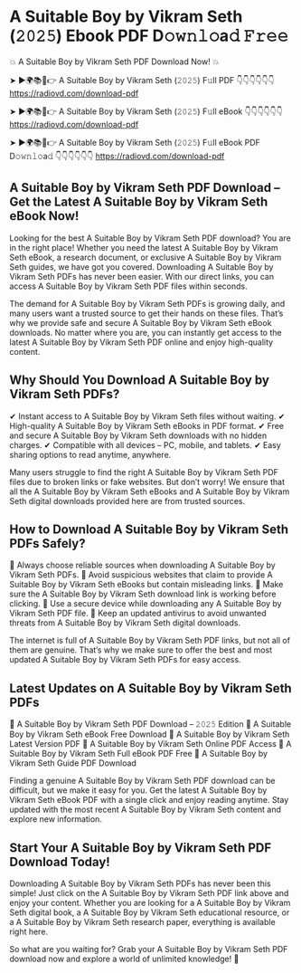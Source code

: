 # A Suitable Boy by Vikram Seth (𝟸𝟶𝟸𝟻) Ebook PDF D𝚘𝚠𝚗𝚕𝚘a𝚍 𝙵𝚛𝚎𝚎

💥 A Suitable Boy by Vikram Seth PDF Download Now! 💥

➤ ►🌍📚📱👉 A Suitable Boy by Vikram Seth (𝟸𝟶𝟸𝟻) F𝚞ll PDF 👇👇👇👇👇👇
https://radiovd.com/download-pdf

➤ ►🌍📚📱👉 A Suitable Boy by Vikram Seth (𝟸𝟶𝟸𝟻) F𝚞ll eBook 👇👇👇👇👇👇
https://radiovd.com/download-pdf

➤ ►🌍📚📱👉 A Suitable Boy by Vikram Seth (𝟸𝟶𝟸𝟻) F𝚞ll eBook PDF D𝚘𝚠𝚗𝚕𝚘a𝚍 👇👇👇👇👇👇
https://radiovd.com/download-pdf

## A Suitable Boy by Vikram Seth PDF Download – Get the Latest A Suitable Boy by Vikram Seth eBook Now!

Looking for the best A Suitable Boy by Vikram Seth PDF download? You are in the right place! Whether you need the latest A Suitable Boy by Vikram Seth eBook, a research document, or exclusive A Suitable Boy by Vikram Seth guides, we have got you covered. Downloading A Suitable Boy by Vikram Seth PDFs has never been easier. With our direct links, you can access A Suitable Boy by Vikram Seth PDF files within seconds.

The demand for A Suitable Boy by Vikram Seth PDFs is growing daily, and many users want a trusted source to get their hands on these files. That’s why we provide safe and secure A Suitable Boy by Vikram Seth eBook downloads. No matter where you are, you can instantly get access to the latest A Suitable Boy by Vikram Seth PDF online and enjoy high-quality content.

## Why Should You Download A Suitable Boy by Vikram Seth PDFs?

✔ Instant access to A Suitable Boy by Vikram Seth files without waiting.
✔ High-quality A Suitable Boy by Vikram Seth eBooks in PDF format.
✔ Free and secure A Suitable Boy by Vikram Seth downloads with no hidden charges.
✔ Compatible with all devices – PC, mobile, and tablets.
✔ Easy sharing options to read anytime, anywhere.

Many users struggle to find the right A Suitable Boy by Vikram Seth PDF files due to broken links or fake websites. But don’t worry! We ensure that all the A Suitable Boy by Vikram Seth eBooks and A Suitable Boy by Vikram Seth digital downloads provided here are from trusted sources.

## How to Download A Suitable Boy by Vikram Seth PDFs Safely?

📌 Always choose reliable sources when downloading A Suitable Boy by Vikram Seth PDFs.
📌 Avoid suspicious websites that claim to provide A Suitable Boy by Vikram Seth eBooks but contain misleading links.
📌 Make sure the A Suitable Boy by Vikram Seth download link is working before clicking.
📌 Use a secure device while downloading any A Suitable Boy by Vikram Seth PDF file.
📌 Keep an updated antivirus to avoid unwanted threats from A Suitable Boy by Vikram Seth digital downloads.

The internet is full of A Suitable Boy by Vikram Seth PDF links, but not all of them are genuine. That’s why we make sure to offer the best and most updated A Suitable Boy by Vikram Seth PDFs for easy access.

## Latest Updates on A Suitable Boy by Vikram Seth PDFs

🔹 A Suitable Boy by Vikram Seth PDF Download – 𝟸𝟶𝟸𝟻 Edition
🔹 A Suitable Boy by Vikram Seth eBook Free Download
🔹 A Suitable Boy by Vikram Seth Latest Version PDF
🔹 A Suitable Boy by Vikram Seth Online PDF Access
🔹 A Suitable Boy by Vikram Seth Full eBook PDF Free
🔹 A Suitable Boy by Vikram Seth Guide PDF Download

Finding a genuine A Suitable Boy by Vikram Seth PDF download can be difficult, but we make it easy for you. Get the latest A Suitable Boy by Vikram Seth eBook PDF with a single click and enjoy reading anytime. Stay updated with the most recent A Suitable Boy by Vikram Seth content and explore new information.

## Start Your A Suitable Boy by Vikram Seth PDF Download Today!

Downloading A Suitable Boy by Vikram Seth PDFs has never been this simple! Just click on the A Suitable Boy by Vikram Seth PDF link above and enjoy your content. Whether you are looking for a A Suitable Boy by Vikram Seth digital book, a A Suitable Boy by Vikram Seth educational resource, or a A Suitable Boy by Vikram Seth research paper, everything is available right here.

So what are you waiting for? Grab your A Suitable Boy by Vikram Seth PDF download now and explore a world of unlimited knowledge! 🚀
